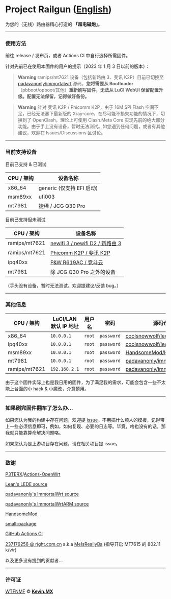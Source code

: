 # Project Railgun ([English](README.md))

为您的（无线）路由器精心打造的 **「超电磁炮」**。

***

### 使用方法

前往 release / 发布页，或者 Actions CI 中自行选择所需固件。

针对先前已在使用本固件的用户的提示（2023 年 1 月 3 日以前的版本）：

> **Warning** 
> ramips/mt7621 设备（包括新路由 3、斐讯 K2P）目前已切换至 [padavanonly/immortalwrt](https://github.com/padavanonly/immortalwrt) 源码，**您将需要从 Bootloader**（pbboot/opboot/其他）**重新刷写固件，无法从 LuCI WebUI 保留配置升级。配置无法保留，记得做好备份。**

> **Warning** 
> 针对 斐讯 K2P / Phicomm K2P，由于 16M SPI Flash 空间不足，已经无法塞下最新版的 Xray-core，在尽可能不损失功能的情况下，切换到了 OpenClash，理论上可使用 Clash.Meta Core 实现先前的绝大部分功能。由于手上没有设备，暂时无法测试。如您遇到任何问题，或者有其他建议，欢迎在 Issues/Discussions 区讨论。

***

### 当前支持设备

目前已支持 & 已测试

| CPU / 架构 | 设备名称                  |
|------------|---------------------------|
| x86_64     | generic (仅支持 EFI 启动) |
| msm89xx    | ufi003                    |
| mt7981     | 捷稀 / JCG Q30 Pro        |

目前已支持但未测试

| CPU / 架构    | 设备名称                                                                    |
|---------------|---------------------------------------------------------------------------|
| ramips/mt7621 | [newifi 3 / newifi D2 / 新路由 3](https://openwrt.org/toh/lenovo/newifi_d2) |
| ramips/mt7621 | [Phicomm K2P / 斐讯 K2P](https://openwrt.org/toh/phicomm/k2p_ke2p)          |
| ipq40xx       | [P&W R619AC / 竞斗云](https://openwrt.org/toh/p_w/r619ac)                   |
| mt7981        | 除 JCG Q30 Pro 之外的设备                                                   |

（手头没有设备，暂时无法测试。欢迎提建议/反馈 bug。）

***

### 其他信息

| CPU / 架构    | LuCI/LAN 默认 IP 地址 | 用户名 | 密码       | 源码仓库                                                                    |
|---------------|-----------------------|--------|------------|-----------------------------------------------------------------------------|
| x86_64        | `10.0.0.1`            | `root` | `password` | [coolsnowwolf/lede](https://github.com/coolsnowwolf/lede)                   |
| ipq40xx       | `10.0.0.1`            | `root` | `password` | [coolsnowwolf/lede](https://github.com/coolsnowwolf/lede)                   |
| msm89xx       | `10.0.0.1`            | `root` | `password` | [HandsomeMod/HandsomeMod](https://github.com/HandsomeMod/HandsomeMod)       |
| mt7981        | `10.0.0.1`            | `root` | `password` | [padavanonly/immortalwrtARM](https://github.com/padavanonly/immortalwrtARM) |
| ramips/mt7621 | `192.168.2.1`         | `root` | `password` | [padavanonly/immortalwrt](https://github.com/padavanonly/immortalwrt)       |


由于这个固件实际上也是我日用的固件，为了满足我的需求，可能会包含一些不太能上台面的小 hack & 小魔改，介意慎用。

***

### 如果刷完固件翻车了怎么办...

如果您认为我的构建中存在问题，欢迎提 [issue](https://github.com/KevinMX/Railgun/issues/new/choose)。不用搞什么烦人的模板，记得带上一些必须信息即可，例如，如何复现、必要的日志等。毕竟，啥也没有的话，那我就只能靠算命解决问题咯。

如果您认为是上游项目存在问题，请在相关项目提 issue。

***

### 致谢

[P3TERX](https://p3terx.com)/[Actions-OpenWrt](https://github.com/P3TERX/Actions-OpenWrt)

[Lean's LEDE source](https://github.com/coolsnowwolf/lede)

[padavanonly's ImmortalWrt source](https://github.com/padavanonly/immortalwrt)

[padavanonly's ImmortalWrtARM source](https://github.com/padavanonly/immortalwrtARM)

[HandsomeMod](https://github.com/HandsomeMod/HandsomeMod)

[small-package](https://github.com/kenzok8/small-package)

[GitHub Actions CI](https://github.com/features/actions)

[237176256 @ right.com.cn](https://www.right.com.cn/forum/space-uid-364126.html) a.k.a [MeIsReallyBa](https://github.com/MeIsReallyBa) (指导开启 MT7615 的 802.11 k/v/r)

以及更多没有提到的贡献者...

***

### 许可证

[WTFNMF](https://github.com/adversary-org/wtfnmf) © [**Kevin.MX**](https://mary.kevinmx.top)

